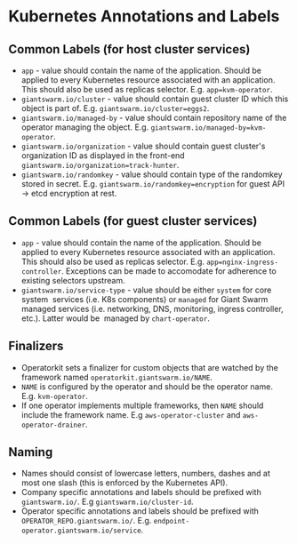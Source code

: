 # Kubernetes Annotations and Labels

## Common Labels (for host cluster services)

- `app` - value should contain the name of the application. Should be applied
  to every Kubernetes resource associated with an application. This should
  also be used as replicas selector. E.g. `app=kvm-operator`.
- `giantswarm.io/cluster` - value should contain guest cluster ID which this
  object is part of. E.g. `giantswarm.io/cluster=eggs2`.
- `giantswarm.io/managed-by` - value should contain repository name of the
  operator managing the object. E.g. `giantswarm.io/managed-by=kvm-operator`.
- `giantswarm.io/organization` - value should contain guest cluster's
  organization ID as displayed in the front-end
  `giantswarm.io/organization=track-hunter`.
- `giantswarm.io/randomkey` - value should contain type of the randomkey stored
  in secret. E.g. `giantswarm.io/randomkey=encryption` for guest API -> etcd
  encryption at rest.

## Common Labels (for guest cluster services)

- `app` - value should contain the name of the application. Should be applied
  to every Kubernetes resource associated with an application. This should 
  also be used as replicas selector. E.g. `app=nginx-ingress-controller`.
  Exceptions can be made to accomodate for adherence to existing selectors
  upstream.
- `giantswarm.io/service-type` - value should be either `system` for core system
  services (i.e. K8s components) or `managed` for Giant Swarm managed services
  (i.e. networking, DNS, monitoring, ingress controller, etc.). Latter would be
  managed by `chart-operator`.

## Finalizers

- Operatorkit sets a finalizer for custom objects that are watched by the
  framework named `operatorkit.giantswarm.io/NAME`.
- `NAME` is configured by the operator and should be the operator name. E.g.
  `kvm-operator`.
- If one operator implements multiple frameworks, then `NAME` should include
  the framework name. E.g `aws-operator-cluster` and
  `aws-operator-drainer`.

## Naming

- Names should consist of lowercase letters, numbers, dashes and at most one
  slash (this is enforced by the Kubernetes API).
- Company specific annotations and labels should be prefixed with
  `giantswarm.io/`. E.g `giantswarm.io/cluster-id`.
- Operator specific annotations and labels should be prefixed with
  `OPERATOR_REPO.giantswarm.io/`. E.g.
  `endpoint-operator.giantswarm.io/service`.

